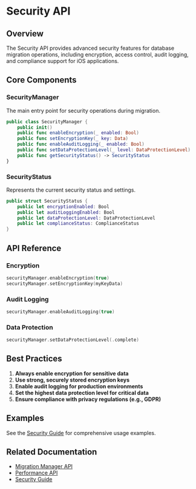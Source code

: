 # Security API

## Overview

The Security API provides advanced security features for database migration operations, including encryption, access control, audit logging, and compliance support for iOS applications.

## Core Components

### SecurityManager

The main entry point for security operations during migration.

```swift
public class SecurityManager {
    public init()
    public func enableEncryption(_ enabled: Bool)
    public func setEncryptionKey(_ key: Data)
    public func enableAuditLogging(_ enabled: Bool)
    public func setDataProtectionLevel(_ level: DataProtectionLevel)
    public func getSecurityStatus() -> SecurityStatus
}
```

### SecurityStatus

Represents the current security status and settings.

```swift
public struct SecurityStatus {
    public let encryptionEnabled: Bool
    public let auditLoggingEnabled: Bool
    public let dataProtectionLevel: DataProtectionLevel
    public let complianceStatus: ComplianceStatus
}
```

## API Reference

### Encryption

```swift
securityManager.enableEncryption(true)
securityManager.setEncryptionKey(myKeyData)
```

### Audit Logging

```swift
securityManager.enableAuditLogging(true)
```

### Data Protection

```swift
securityManager.setDataProtectionLevel(.complete)
```

## Best Practices

1. **Always enable encryption for sensitive data**
2. **Use strong, securely stored encryption keys**
3. **Enable audit logging for production environments**
4. **Set the highest data protection level for critical data**
5. **Ensure compliance with privacy regulations (e.g., GDPR)**

## Examples

See the [Security Guide](SecurityGuide.md) for comprehensive usage examples.

## Related Documentation

- [Migration Manager API](MigrationManagerAPI.md)
- [Performance API](PerformanceAPI.md)
- [Security Guide](SecurityGuide.md)
